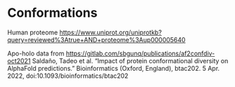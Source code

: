 # Conformations

Human proteome https://www.uniprot.org/uniprotkb?query=reviewed%3Atrue+AND+proteome%3Aup000005640

Apo-holo data from https://gitlab.com/sbgunq/publications/af2confdiv-oct2021
Saldaño, Tadeo et al. “Impact of protein conformational diversity on AlphaFold predictions.” Bioinformatics (Oxford, England), btac202. 5 Apr. 2022, doi:10.1093/bioinformatics/btac202
